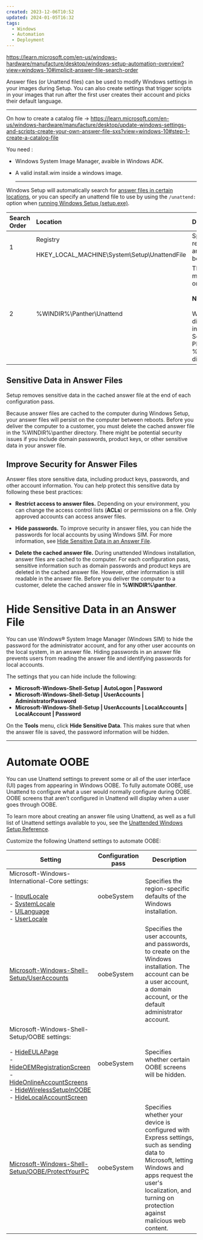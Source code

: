 ```yaml
---
created: 2023-12-06T10:52
updated: 2024-01-05T16:32
tags:
  - Windows
  - Automation
  - Deployment
---
```

https://learn.microsoft.com/en-us/windows-hardware/manufacture/desktop/windows-setup-automation-overview?view=windows-10#implicit-answer-file-search-order

Answer files (or Unattend files) can be used to modify Windows settings in your images during Setup. You can also create settings that trigger scripts in your images that run after the first user creates their account and picks their default language.

_______

On how to create a catalog file -> https://learn.microsoft.com/en-us/windows-hardware/manufacture/desktop/update-windows-settings-and-scripts-create-your-own-answer-file-sxs?view=windows-10#step-1-create-a-catalog-file

You need : 
- Windows System Image Manager, avaible in Windows ADK. 
- A valid install.wim inside a windows image.
  
  _____________

Windows Setup will automatically search for [answer files in certain locations](https://learn.microsoft.com/en-us/windows-hardware/manufacture/desktop/windows-setup-automation-overview?view=windows-11#implicit-answer-file-search-order), or you can specify an unattend file to use by using the `/unattend:` option when [running Windows Setup (setup.exe)](https://learn.microsoft.com/en-us/windows-hardware/manufacture/desktop/windows-setup-command-line-options?view=windows-11#unattend).

|Search Order|Location|Description|
|:--|:--|:--|
|1|Registry<br><br>HKEY_LOCAL_MACHINE\System\Setup\UnattendFile|Specifies a pointer in the registry to an answer file. The answer file is not required to be named Unattend.xml.|
|2|%WINDIR%\Panther\Unattend|The name of the answer file must be either Unattend.xml or Autounattend.xml.<br><br>**Note**  <br><br>Windows Setup searches this directory only on downlevel installations. If Windows Setup starts from Windows PE, the %WINDIR%\Panther\Unattend directory is not searched.|

## Sensitive Data in Answer Files

Setup removes sensitive data in the cached answer file at the end of each configuration pass.

Because answer files are cached to the computer during Windows Setup, your answer files will persist on the computer between reboots. Before you deliver the computer to a customer, you must delete the cached answer file in the %WINDIR%\panther directory. There might be potential security issues if you include domain passwords, product keys, or other sensitive data in your answer file.

## Improve Security for Answer Files

Answer files store sensitive data, including product keys, passwords, and other account information. You can help protect this sensitive data by following these best practices:

- **Restrict access to answer files.** Depending on your environment, you can change the access control lists (**ACLs**) or permissions on a file. Only approved accounts can access answer files.
    
- **Hide passwords.** To improve security in answer files, you can hide the passwords for local accounts by using Windows SIM. For more information, see [Hide Sensitive Data in an Answer File](https://learn.microsoft.com/en-us/windows-hardware/customize/desktop/wsim/hide-sensitive-data-in-an-answer-file).
    
- **Delete the cached answer file.** During unattended Windows installation, answer files are cached to the computer. For each configuration pass, sensitive information such as domain passwords and product keys are deleted in the cached answer file. However, other information is still readable in the answer file. Before you deliver the computer to a customer, delete the cached answer file in **%WINDIR%\panther**.

# Hide Sensitive Data in an Answer File

You can use Windows® System Image Manager (Windows SIM) to hide the password for the administrator account, and for any other user accounts on the local system, in an answer file. Hiding passwords in an answer file prevents users from reading the answer file and identifying passwords for local accounts.

The settings that you can hide include the following:

- **Microsoft-Windows-Shell-Setup | AutoLogon | Password**
- **Microsoft-Windows-Shell-Setup | UserAccounts | AdministratorPassword**
- **Microsoft-Windows-Shell-Setup | UserAccounts | LocalAccounts | LocalAccount | Password**

On the **Tools** menu, click **Hide Sensitive Data**. This makes sure that when the answer file is saved, the password information will be hidden.

______________________________________

# Automate OOBE

You can use Unattend settings to prevent some or all of the user interface (UI) pages from appearing in Windows OOBE. To fully automate OOBE, use Unattend to configure what a user would normally configure during OOBE. OOBE screens that aren't configured in Unattend will display when a user goes through OOBE.

To learn more about creating an answer file using Unattend, as well as a full list of Unattend settings available to you, see the [Unattended Windows Setup Reference](https://learn.microsoft.com/en-us/windows-hardware/customize/desktop/unattend/).

Customize the following Unattend settings to automate OOBE:

|Setting|Configuration pass|Description|
|---|---|---|
|Microsoft-Windows-International-Core settings:<br><br>- [InputLocale](https://learn.microsoft.com/en-us/windows-hardware/customize/desktop/unattend/microsoft-windows-international-core-inputlocale)<br>- [SystemLocale](https://learn.microsoft.com/en-us/windows-hardware/customize/desktop/unattend/microsoft-windows-international-core-systemlocale)<br>- [UILanguage](https://learn.microsoft.com/en-us/windows-hardware/customize/desktop/unattend/microsoft-windows-international-core-uilanguage)<br>- [UserLocale](https://learn.microsoft.com/en-us/windows-hardware/customize/desktop/unattend/microsoft-windows-international-core-userlocale)|oobeSystem|Specifies the region-specific defaults of the Windows installation.|
|[Microsoft-Windows-Shell-Setup/UserAccounts](https://learn.microsoft.com/en-us/windows-hardware/customize/desktop/unattend/microsoft-windows-shell-setup-useraccounts)|oobeSystem|Specifies the user accounts, and passwords, to create on the Windows installation. The account can be a user account, a domain account, or the default administrator account.|
|Microsoft-Windows-Shell-Setup/OOBE settings:<br><br>- [HideEULAPage](https://learn.microsoft.com/en-us/windows-hardware/customize/desktop/unattend/microsoft-windows-shell-setup-oobe-hideeulapage)<br>- [HideOEMRegistrationScreen](https://learn.microsoft.com/en-us/windows-hardware/customize/desktop/unattend/microsoft-windows-shell-setup-oobe-hideoemregistrationscreen)<br>- [HideOnlineAccountScreens](https://learn.microsoft.com/en-us/windows-hardware/customize/desktop/unattend/microsoft-windows-shell-setup-oobe-hideonlineaccountscreens)<br>- [HideWirelessSetupInOOBE](https://learn.microsoft.com/en-us/windows-hardware/customize/desktop/unattend/microsoft-windows-shell-setup-oobe-hidewirelesssetupinoobe)<br>- [HideLocalAccountScreen](https://learn.microsoft.com/en-us/windows-hardware/customize/desktop/unattend/microsoft-windows-shell-setup-oobe-hidelocalaccountscreen)|oobeSystem|Specifies whether certain OOBE screens will be hidden.|
|[Microsoft-Windows-Shell-Setup/OOBE/ProtectYourPC](https://learn.microsoft.com/en-us/windows-hardware/customize/desktop/unattend/microsoft-windows-shell-setup-oobe-protectyourpc)|oobeSystem|Specifies whether your device is configured with Express settings, such as sending data to Microsoft, letting Windows and apps request the user's localization, and turning on protection against malicious web content.|